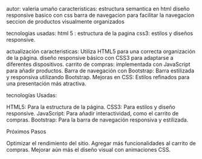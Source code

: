 autor: valeria umaño
caracteristicas: estructura semantica en html
diseño responsive basico con css
barra de navegacion para facilitar la navegacion
seccion de productos visualmente organizados

tecnologias usadas: html 5 : estructura de la pagina 
css3: estilos y diseños responsive.

actualización
caracteristicas: Utiliza HTML5 para una correcta organización de la página.
diseño responsive básico con CSS3 para adaptarse a diferentes dispositivos.
carrito de compras: implementada con JavaScript para añadir productos.
Barra de navegación con Bootstrap: Barra estilizada y responsiva utilizando Bootstrap.
Mejoras en CSS: Estilos refinados para una presentación más atractiva.

tecnologías Usadas:

HTML5: Para la estructura de la página.
CSS3: Para estilos y diseño responsive.
JavaScript: Para añadir interactividad, como el carrito de compras.
Bootstrap: Para la barra de navegación responsiva y estilizada.

Próximos Pasos

Optimizar el rendimiento del sitio.
Agregar más funcionalidades al carrito de compras.
Mejorar aún más el diseño visual con animaciones CSS.